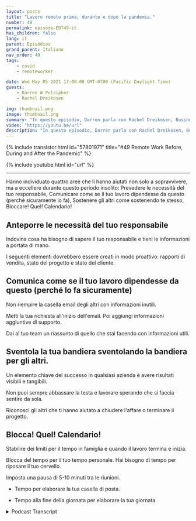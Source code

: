 ```yaml
---
layout: posts
title: "Lavoro remoto prima, durante e dopo la pandemia."
number: 49
permalink: episode-EDT49-it
has_children: false
lang: it
parent: Episódios
grand_parent: Italiano
nav_order: 49
tags:
    - covid
    - remoteworker

date: Wed May 05 2021 17:00:00 GMT-0700 (Pacific Daylight Time)
guests:
    - Darren W Pulsipher
    - Rachel Dreikosen

img: thumbnail.png
image: thumbnail.png
summary: "In questo episodio, Darren parla con Rachel Dreikosen, Business Development Manager del settore pubblico presso Intel, di come COVID-19 abbia influenzato il suo equilibrio tra lavoro e vita privata e del motivo per cui ha iniziato un blog per aiutare altre professioniste tecniche nel settore delle vendite."
video: "https://youtu.be/url"
description: "In questo episodio, Darren parla con Rachel Dreikosen, Business Development Manager del settore pubblico presso Intel, di come COVID-19 abbia influenzato il suo equilibrio tra lavoro e vita privata e del motivo per cui ha iniziato un blog per aiutare altre professioniste tecniche nel settore delle vendite."
---
```


<div>
{% include transistor.html id="57801971" title="#49 Remote Work Before, During and After the Pandemic" %}

{% include youtube.html id="url" %}
</div>

---

Hanno individuato quattro aree che li hanno aiutati non solo a sopravvivere, ma a eccellere durante questo periodo insolito: Prevedere le necessità del tuo responsabile, Comunicare come se il tuo lavoro dipendesse da questo (perché sicuramente lo fa), Sostenere gli altri come sostenendo te stesso, Bloccare! Quel! Calendario!

## Anteporre le necessità del tuo responsabile

Indovina cosa ha bisogno di sapere il tuo responsabile e tieni le informazioni a portata di mano.

I seguenti elementi dovrebbero essere creati in modo proattivo: rapporti di vendita, stato del progetto e stato del cliente.

## Comunica come se il tuo lavoro dipendesse da questo (perché lo fa sicuramente)

Non riempire la casella email degli altri con informazioni inutili.

Metti la tua richiesta all'inizio dell'email. Poi aggiungi informazioni aggiuntive di supporto.

Dai al tuo team un riassunto di quello che stai facendo con informazioni utili.

## Sventola la tua bandiera sventolando la bandiera per gli altri.

Un elemento chiave del successo in qualsiasi azienda è avere risultati visibili e tangibili.

Non puoi sempre abbassare la testa e lavorare sperando che si faccia sentire da sola.

Riconosci gli altri che ti hanno aiutato a chiudere l'affare o terminare il progetto.

## Blocca! Quel! Calendario!

Stabilire dei limiti per il tempo in famiglia e quando il lavoro termina e inizia.

Blocca del tempo per il tuo tempo personale. Hai bisogno di tempo per riposare il tuo cervello.

Imposta una pausa di 5-10 minuti tra le riunioni.

* Tempo per elaborare la tua casella di posta.

* Tempo alla fine della giornata per elaborare la tua giornata



<details>
<summary> Podcast Transcript </summary>

<p></p>

</details>
